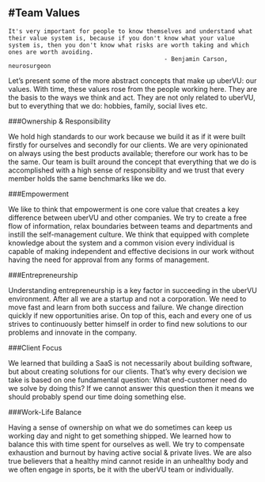 #Team Values
---

    It's very important for people to know themselves and understand what their value system is, because if you don't know what your value system is, then you don't know what risks are worth taking and which ones are worth avoiding.
                                                - Benjamin Carson, neurosurgeon



Let’s present some of the more abstract concepts that make up uberVU: our values. With time, these values rose from the people working here. They are the basis to the ways we think and act. They are not only related to uberVU, but to everything that we do: hobbies, family, social lives etc.

###Ownership & Responsibility

We hold high standards to our work because we build it as if it were built firstly for ourselves and secondly for our clients. We are very opinionated on always using the best products available; therefore our work has to be the same. Our team is built around the concept that everything that we do is accomplished with a high sense of responsibility and we trust that every member holds the same benchmarks like we do.

###Empowerment

We like to think that empowerment is one core value that creates a key difference between uberVU and other companies. We try to create a free flow of information, relax boundaries between teams and departments and instill the self-management culture. We think that equipped with complete knowledge about the system and a common vision every individual is capable of making independent and effective decisions in our work without having the need for approval from any forms of management. 

###Entrepreneurship

Understanding entrepreneurship is a key factor in succeeding in the uberVU environment. After all we are a startup and not a corporation. We need to move fast and learn from both success and failure. We change direction quickly if new opportunities arise. On top of this, each and every one of us strives to continuously better himself in order to find new solutions to our problems and innovate in the company.

###Client Focus

We learned that building a SaaS is not necessarily about building software, but about creating solutions for our clients. That’s why every decision we take is based on one fundamental question: What end-customer need do we solve by doing this? If we cannot answer this question then it means we should probably spend our time doing something else.


###Work-Life Balance

Having a sense of ownership on what we do sometimes can keep us working day and night to get something shipped. We learned how to balance this with time spent for ourselves as well. We try to compensate exhaustion and burnout  by having active social & private lives. We are also true believers that a healthy mind cannot reside in an unhealthy body and we often engage in sports, be it with the uberVU team or individually.
